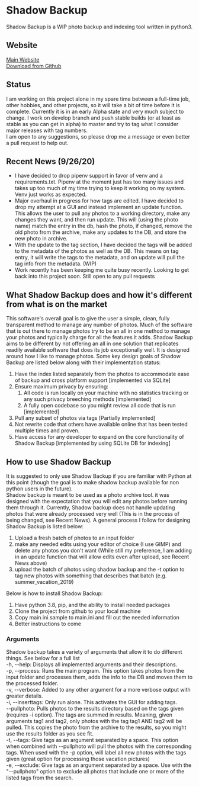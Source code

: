 # Shadow Backup

Shadow Backup is a WIP photo backup and indexing tool written in python3.

## Website

[Main Website](https://jamesgaither.com/projects)  
[Download from Github](https://github.com/JamesGaither/shadow_backup/)

## Status

I am working on this project alone in my spare time between a full-time job, other hobbies, and other projects, so it will take a bit of time before it is complete. Currently it is in an early Alpha state and very much subject to change. I work on develop branch and push stable builds (or at least as stable as you can get in alpha) to master and try to tag what I consider major releases with tag numbers.  
I am open to any suggestions, so please drop me a message or even better a pull request to help out.

## Recent News (9/26/20)

* I have decided to drop pipenv support in favor of venv and a requirements.txt. Pipenv at the moment just has too many issues and takes up too much of my time trying to keep it working on my system. Venv just works as expected.
* Major overhaul in progress for how tags are edited. I have decided to drop my attempt at a GUI and instead implement an update function. This allows the user to pull any photos to a working directory, make any changes they want, and then run update. This will (using the photo name) match the entry in the db, hash the photo, if changed, remove the old photo from the archive, make any updates to the DB, and store the new photo in archive.
* With the update to the tag section, I have decided the tags will be added to the metadata of the photos as well as the DB. This means on tag entry, it will write the tags to the metadata, and on update will pull the tag info from the metadata. (WIP)
* Work recently has been keeping me quite busy recently. Looking to get back into this project soon. Still open to any pull requests

## What Shadow Backup does and how it's different from what is on the market

This software's overall goal is to give the user a simple, clean, fully transparent method to manage any number of photos. Much of the software that is out there to manage photos try to be an all in one method to manage your photos and typically charge for all the features it adds. Shadow Backup aims to be different by not offering an all in one solution that replicates readily available software that does its job exceptionally well. It is designed around how I like to manage photos. Some key design goals of Shadow Backup are listed below along with their implementation status:

1. Have the index listed separately from the photos to accommodate ease of backup and cross platform support [implemented via SQLite]
2. Ensure maximum privacy by ensuring:
    1. All code is run locally on your machine with no statistics tracking or any such privacy breeching methods [implemented]
    2. A fully open codebase so you might review all code that is run [implemented]
3. Pull any subset of photos via tags [Partially implemented]
4. Not rewrite code that others have available online that has been tested multiple times and proven.
5. Have access for any developer to expand on the core functionality of Shadow Backup [implemented by using SQLite DB for indexing]

## How to use Shadow Backup

It is suggested to only use Shadow Backup if you are familiar with Python at this point (though the goal is to make shadow backup available for non python users in the future).  
Shadow backup is meant to be used as a photo archive tool. it was designed with the expectation that you will edit any photos before running them through it. Currently, Shadow backup does not handle updating photos that were already processed very well (This is in the process of being changed, see Recent News). A general process I follow for designing Shadow Backup is listed below:  

1. Upload a fresh batch of photos to an input folder
2. make any needed edits using your editor of choice (I use GIMP) and delete any photos you don't want (While still my preference, I am adding in an update function that will allow edits even after upload, see Recent News above)
3. upload the batch of photos using shadow backup and the -t option to tag new photos with something that describes that batch (e.g. summer_vacation_2019)  

Below is how to install Shadow Backup:  

1. Have python 3.8, pip, and the ability to install needed packages
2. Clone the project from github to your local machine
3. Copy main.ini.sample to main.ini and fill out the needed information
4. Better instructions to come

### Arguments

Shadow backup takes a variety of arguments that allow it to do different things. See below for a full list  
-h, --help: Displays all implemented arguments and their descriptions.  
-p, --process: Runs the main program. This option takes photos from the input folder and processes them, adds the info to the DB and moves them to the processed folder.  
-v, --verbose: Added to any other argument for a more verbose output with greater details.  
-i, --inserttags: Only run alone. This activates the GUI for adding tags.  
--pullphoto: Pulls photos to the results directory based on the tags given (requires -i option). The tags are summed in results. Meaning, given arguments tag1 and tag2, only photos with the tag tag1 AND tag2 will be pulled. This copies the photo from the archive to the results, so you might use the results folder as you see fit.  
-t, --tags: Give tags as an argument separated by a space. This option when combined with --pullphoto will pull the photos with the corresponding tags. When used with the -p option, will label all new photos with the tags given (great option for processing those vacation pictures)  
-e, --exclude: Give tags as an argument separated by a space. Use with the "--pullphoto" option to exclude all photos that include one or more of the listed tags from the search.
